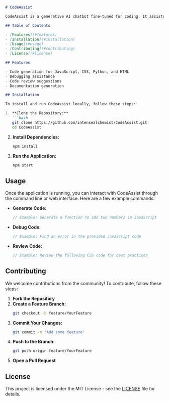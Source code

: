 ```markdown
# CodeAssist

CodeAssist is a generative AI chatbot fine-tuned for coding. It assists developers by providing code suggestions, debugging tips, and more.

## Table of Contents

- [Features](#features)
- [Installation](#installation)
- [Usage](#usage)
- [Contributing](#contributing)
- [License](#license)

## Features

- Code generation for JavaScript, CSS, Python, and HTML
- Debugging assistance
- Code review suggestions
- Documentation generation

## Installation

To install and run CodeAssist locally, follow these steps:

1. **Clone the Repository:**
   ```bash
   git clone https://github.com/intensealchemist/CodeAssist.git
   cd CodeAssist
   ```

2. **Install Dependencies:**
   ```bash
   npm install
   ```

3. **Run the Application:**
   ```bash
   npm start
   ```

## Usage

Once the application is running, you can interact with CodeAssist through the command line or web interface. Here are a few example commands:

- **Generate Code:**
  ```javascript
  // Example: Generate a function to add two numbers in JavaScript
  ```

- **Debug Code:**
  ```javascript
  // Example: Find an error in the provided JavaScript code
  ```

- **Review Code:**
  ```javascript
  // Example: Review the following CSS code for best practices
  ```

## Contributing

We welcome contributions from the community! To contribute, follow these steps:

1. **Fork the Repository**
2. **Create a Feature Branch:**
   ```bash
   git checkout -b feature/YourFeature
   ```
3. **Commit Your Changes:**
   ```bash
   git commit -m 'Add some feature'
   ```
4. **Push to the Branch:**
   ```bash
   git push origin feature/YourFeature
   ```
5. **Open a Pull Request**

## License

This project is licensed under the MIT License - see the [LICENSE](LICENSE) file for details.
```
